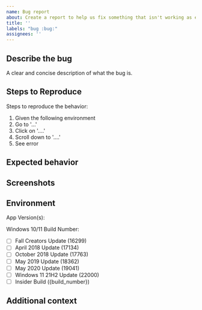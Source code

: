 ```yaml
---
name: Bug report
about: Create a report to help us fix something that isn't working as expected
title: ''
labels: "bug :bug:"
assignees: ''
---
```


<!-- 🚨 PLEASE DO NOT SKIP ANY INSTRUCTIONS AND INFORMATION MENTIONED BELOW AS THEY ARE ALL REQUIRED AND ESSENTIAL TO INVESTIGATE THE ISSUE. ISSUES WITH MISSING INFORMATION MAY BE CLOSED WITHOUT INVESTIGATION 🚨 -->

## Describe the bug

A clear and concise description of what the bug is.

## Steps to Reproduce

<!-- Being able to reproduce the problem in the app, really stream-lines the whole process in being able to discover, resolve, and validate bug fixes. -->

Steps to reproduce the behavior:

1. Given the following environment
2. Go to '...'
3. Click on '....'
4. Scroll down to '....'
5. See error

<!-- Provide as many code-snippets or XAML snippets where appropriate. -->

## Expected behavior

<!-- A clear and concise description of what you expected to happen. -->

## Screenshots

<!-- If applicable, add screenshots to help explain your problem. -->

## Environment

<!-- Check one or more of the following options with "x" and replace the {build_number} and {minor_version} with the actual values -->

App Version(s):

Windows 10/11 Build Number:

- [ ] Fall Creators Update (16299)
- [ ] April 2018 Update (17134)
- [ ] October 2018 Update (17763)
- [ ] May 2019 Update (18362)
- [ ] May 2020 Update (19041)
- [ ] Windows 11 21H2 Update (22000)
- [ ] Insider Build ({build_number})

## Additional context

<!-- Add any other context about the problem here. -->
